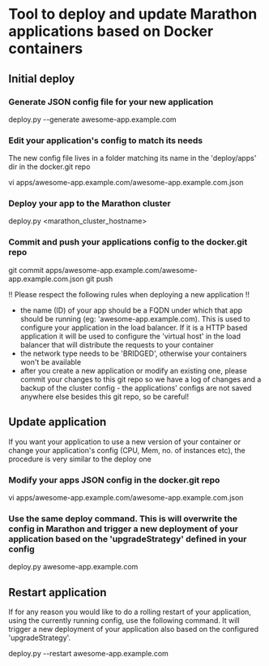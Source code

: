 Tool to deploy and update Marathon applications based on Docker containers
==========================================================================

Initial deploy
--------------

### Generate JSON config file for your new application

deploy.py --generate awesome-app.example.com

### Edit your application's config to match its needs
The new config file lives in a folder matching its name in the 'deploy/apps' dir in the docker.git repo

vi apps/awesome-app.example.com/awesome-app.example.com.json

### Deploy your app to the Marathon cluster

deploy.py <marathon_cluster_hostname>

### Commit and push your applications config to the docker.git repo

git commit apps/awesome-app.example.com/awesome-app.example.com.json
git push

!! Please respect the following rules when deploying a new application !!
* the name (ID) of your app should be a FQDN under which that app should be running (eg: 'awesome-app.example.com). This is used to configure your application in the load balancer. If it is a HTTP based application it will be used to configure the 'virtual host' in the load balancer that will distribute the requests to your container
* the network type needs to be 'BRIDGED', otherwise your containers won't be available
* after you create a new application or modify an existing one, please commit your changes to this git repo so we have a log of changes and a backup of the cluster config - the applications' configs are not saved anywhere else besides this git repo, so be careful!

Update application
------------------
If you want your application to use a new version of your container or change your application's config (CPU, Mem, no. of instances etc), the procedure is very similar to the deploy one

### Modify your apps JSON config in the docker.git repo

vi apps/awesome-app.example.com/awesome-app.example.com.json

### Use the same deploy command. This is will overwrite the config in Marathon and trigger a new deployment of your application based on the 'upgradeStrategy' defined in your config

deploy.py awesome-app.example.com

Restart application
-------------------
If for any reason you would like to do a rolling restart of your application, using the currently running config, use the following command. It will trigger a new deployment of your application also based on the configured 'upgradeStrategy'.

deploy.py --restart awesome-app.example.com
